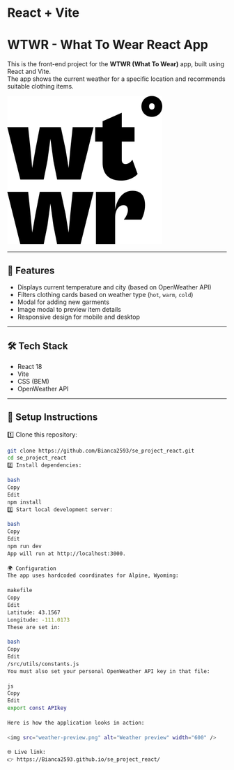 # React + Vite

# WTWR - What To Wear React App

This is the front-end project for the **WTWR (What To Wear)** app, built using React and Vite.  
The app shows the current weather for a specific location and recommends suitable clothing items.  

![WTWR Screenshot](./src/images/wtwr.svg)

---

## 🌟 Features

- Displays current temperature and city (based on OpenWeather API)
- Filters clothing cards based on weather type (`hot`, `warm`, `cold`)
- Modal for adding new garments
- Image modal to preview item details
- Responsive design for mobile and desktop

---

## 🛠 Tech Stack

- React 18
- Vite
- CSS (BEM)
- OpenWeather API

---

## 🚀 Setup Instructions

1️⃣ Clone this repository:
```bash
git clone https://github.com/Bianca2593/se_project_react.git
cd se_project_react
2️⃣ Install dependencies:

bash
Copy
Edit
npm install
3️⃣ Start local development server:

bash
Copy
Edit
npm run dev
App will run at http://localhost:3000.

🌍 Configuration
The app uses hardcoded coordinates for Alpine, Wyoming:

makefile
Copy
Edit
Latitude: 43.1567
Longitude: -111.0173
These are set in:

bash
Copy
Edit
/src/utils/constants.js
You must also set your personal OpenWeather API key in that file:

js
Copy
Edit
export const APIkey 

Here is how the application looks in action:

<img src="weather-preview.png" alt="Weather preview" width="600" />

🌐 Live link:
👉 https://Bianca2593.github.io/se_project_react/

